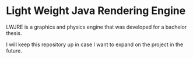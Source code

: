 
# Light Weight Java Rendering Engine

LWJRE is a graphics and physics engine that was developed for a bachelor thesis.

I will keep this repository up in case I want to expand on the project in the future.
